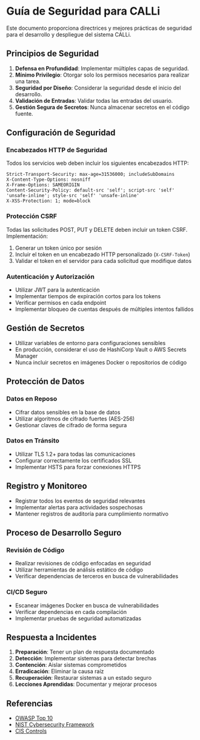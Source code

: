 # Guía de Seguridad para CALLi

Este documento proporciona directrices y mejores prácticas de seguridad para el desarrollo y despliegue del sistema CALLi.

## Principios de Seguridad

1. **Defensa en Profundidad**: Implementar múltiples capas de seguridad.
2. **Mínimo Privilegio**: Otorgar solo los permisos necesarios para realizar una tarea.
3. **Seguridad por Diseño**: Considerar la seguridad desde el inicio del desarrollo.
4. **Validación de Entradas**: Validar todas las entradas del usuario.
5. **Gestión Segura de Secretos**: Nunca almacenar secretos en el código fuente.

## Configuración de Seguridad

### Encabezados HTTP de Seguridad

Todos los servicios web deben incluir los siguientes encabezados HTTP:

```
Strict-Transport-Security: max-age=31536000; includeSubDomains
X-Content-Type-Options: nosniff
X-Frame-Options: SAMEORIGIN
Content-Security-Policy: default-src 'self'; script-src 'self' 'unsafe-inline'; style-src 'self' 'unsafe-inline'
X-XSS-Protection: 1; mode=block
```

### Protección CSRF

Todas las solicitudes POST, PUT y DELETE deben incluir un token CSRF. Implementación:

1. Generar un token único por sesión
2. Incluir el token en un encabezado HTTP personalizado (`X-CSRF-Token`)
3. Validar el token en el servidor para cada solicitud que modifique datos

### Autenticación y Autorización

- Utilizar JWT para la autenticación
- Implementar tiempos de expiración cortos para los tokens
- Verificar permisos en cada endpoint
- Implementar bloqueo de cuentas después de múltiples intentos fallidos

## Gestión de Secretos

- Utilizar variables de entorno para configuraciones sensibles
- En producción, considerar el uso de HashiCorp Vault o AWS Secrets Manager
- Nunca incluir secretos en imágenes Docker o repositorios de código

## Protección de Datos

### Datos en Reposo

- Cifrar datos sensibles en la base de datos
- Utilizar algoritmos de cifrado fuertes (AES-256)
- Gestionar claves de cifrado de forma segura

### Datos en Tránsito

- Utilizar TLS 1.2+ para todas las comunicaciones
- Configurar correctamente los certificados SSL
- Implementar HSTS para forzar conexiones HTTPS

## Registro y Monitoreo

- Registrar todos los eventos de seguridad relevantes
- Implementar alertas para actividades sospechosas
- Mantener registros de auditoría para cumplimiento normativo

## Proceso de Desarrollo Seguro

### Revisión de Código

- Realizar revisiones de código enfocadas en seguridad
- Utilizar herramientas de análisis estático de código
- Verificar dependencias de terceros en busca de vulnerabilidades

### CI/CD Seguro

- Escanear imágenes Docker en busca de vulnerabilidades
- Verificar dependencias en cada compilación
- Implementar pruebas de seguridad automatizadas

## Respuesta a Incidentes

1. **Preparación**: Tener un plan de respuesta documentado
2. **Detección**: Implementar sistemas para detectar brechas
3. **Contención**: Aislar sistemas comprometidos
4. **Erradicación**: Eliminar la causa raíz
5. **Recuperación**: Restaurar sistemas a un estado seguro
6. **Lecciones Aprendidas**: Documentar y mejorar procesos

## Referencias

- [OWASP Top 10](https://owasp.org/www-project-top-ten/)
- [NIST Cybersecurity Framework](https://www.nist.gov/cyberframework)
- [CIS Controls](https://www.cisecurity.org/controls/)

